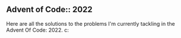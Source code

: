 ## Advent of Code:: 2022

Here are all the solutions to the problems I'm currently tackling in the Advent Of Code: 2022. c:

